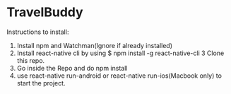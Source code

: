 # TravelBuddy

Instructions to install:
1. Install npm and Watchman(Ignore if already installed)
2. Install react-native cli by using $ npm install -g react-native-cli
3  Clone this repo.
4. Go inside the Repo and do npm install
5. use react-native run-android or react-native run-ios(Macbook only) to start the project.
